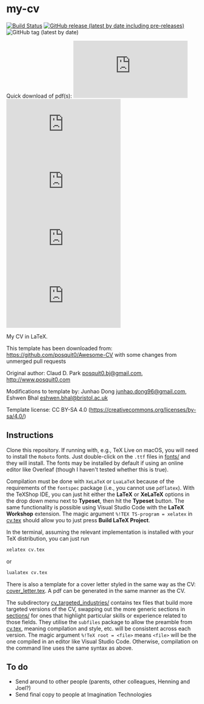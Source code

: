 # my-cv

[![Build Status](https://travis-ci.com/eshwen/my-cv.svg?branch=master)](https://travis-ci.com/eshwen/my-cv) [![GitHub release (latest by date including pre-releases)](https://img.shields.io/github/v/release/eshwen/my-cv)](https://github.com/eshwen/my-cv/releases/latest) ![GitHub tag (latest by date)](https://img.shields.io/github/v/tag/eshwen/my-cv)

Quick download of pdf(s): [![GitHub Releases (by Asset - pdf)](https://img.shields.io/github/downloads/eshwen/my-cv/latest/Eshwen_Bhal_CV.pdf?color=ff69b4)](https://github.com/eshwen/my-cv/releases/latest/download/Eshwen_Bhal_CV.pdf) [![GitHub Releases (by Asset - pdf academic)](https://img.shields.io/github/downloads/eshwen/my-cv/latest/Eshwen_Bhal_CV_academic.pdf?color=ff69b4)](https://github.com/eshwen/my-cv/releases/latest/download/Eshwen_Bhal_CV_academic.pdf) [![GitHub Releases (by Asset - pdf data science)](https://img.shields.io/github/downloads/eshwen/my-cv/latest/Eshwen_Bhal_CV_data_science.pdf?color=ff69b4)](https://github.com/eshwen/my-cv/releases/latest/download/Eshwen_Bhal_CV_data_science.pdf) [![GitHub Releases (by Asset - pdf research)](https://img.shields.io/github/downloads/eshwen/my-cv/latest/Eshwen_Bhal_CV_research.pdf?color=ff69b4)](https://github.com/eshwen/my-cv/releases/latest/download/Eshwen_Bhal_CV_research.pdf) [![GitHub Releases (by Asset - pdf software)](https://img.shields.io/github/downloads/eshwen/my-cv/latest/Eshwen_Bhal_CV_software.pdf?color=ff69b4)](https://github.com/eshwen/my-cv/releases/latest/download/Eshwen_Bhal_CV_software.pdf)

My CV in LaTeX.

This template has been downloaded from: <https://github.com/posquit0/Awesome-CV> with some changes from unmerged pull requests

Original author: Claud D. Park [posquit0.bj@gmail.com](mailto:posquit0.bj@gmail.com), <http://www.posquit0.com>

Modifications to template by: Junhao Dong [junhao.dong96@gmail.com](mailto:junhao.dong96@gmail.com), Eshwen Bhal [eshwen.bhal@bristol.ac.uk](mailto:eshwen.bhal@bristol.ac.uk)

Template license: CC BY-SA 4.0 (<https://creativecommons.org/licenses/by-sa/4.0/>)

## Instructions

Clone this repository. If running with, e.g., TeX Live on macOS, you will need to install the `Roboto` fonts. Just double-click on the `.ttf` files in [fonts/](fonts/) and they will install. The fonts may be installed by default if using an online editor like Overleaf (though I haven't tested whether this is true).

Compilation must be done with `XeLaTeX` or `LuaLaTeX` because of the requirements of the `fontspec` package (i.e., you cannot use `pdflatex`). With the TeXShop IDE, you can just hit either the **LaTeX** or **XeLaTeX** options in the drop down menu next to **Typeset**, then hit the **Typeset** button. The same functionality is possible using Visual Studio Code with the **LaTeX Workshop** extension. The magic argument `%!TEX TS-program = xelatex` in [cv.tex](cv.tex) should allow you to just press **Build LaTeX Project**.

In the terminal, assuming the relevant implementation is installed with your TeX distribution, you can just run

```sh
xelatex cv.tex
```

or

```sh
lualatex cv.tex
```

There is also a template for a cover letter styled in the same way as the CV: [cover_letter.tex](cover_letter.tex). A pdf can be generated in the same manner as the CV.

The subdirectory [cv_targeted_industries/](cv_targeted_industries/) contains tex files that build more targeted versions of the CV, swapping out the more generic sections in [sections/](sections/) for ones that highlight particular skills or experience related to those fields. They utilise the `subfiles` package to allow the preamble from [cv.tex](cv.tex), meaning compilation and style, etc. will be consistent across each version. The magic argument `%!TeX root = <file>` means `<file>` will be the one compiled in an editor like Visual Studio Code. Otherwise, compilation on the command line uses the same syntax as above.

## To do

- Send around to other people (parents, other colleagues, Henning and Joel?)
- Send final copy to people at Imagination Technologies
